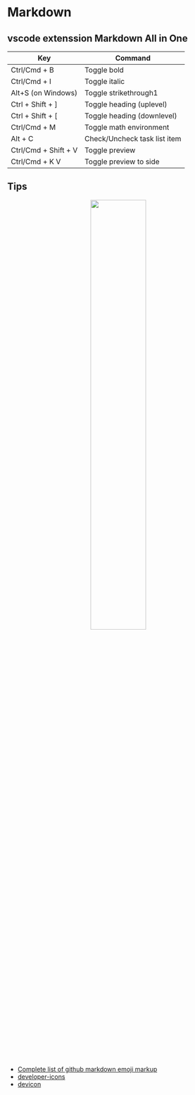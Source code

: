 # Markdown

## vscode extenssion Markdown All in One

| Key                  | Command                      |
| -------------------- | ---------------------------- |
| Ctrl/Cmd + B         | Toggle bold                  |
| Ctrl/Cmd + I         | Toggle italic                |
| Alt+S (on Windows)   | Toggle strikethrough1        |
| Ctrl + Shift + ]     | Toggle heading (uplevel)     |
| Ctrl + Shift + [     | Toggle heading (downlevel)   |
| Ctrl/Cmd + M         | Toggle math environment      |
| Alt + C              | Check/Uncheck task list item |
| Ctrl/Cmd + Shift + V | Toggle preview               |
| Ctrl/Cmd + K V       | Toggle preview to side       |

## Tips

<p align="center"> <img src="https://github-readme-stats.vercel.app/api/top-langs/?username=houhuawei23&layout=compact" width=50%/>


- [Complete list of github markdown emoji markup](https://gist.github.com/rxaviers/7360908)
- [developer-icons](https://github.com/xandemon/developer-icons)
- [devicon](https://devicon.dev/)